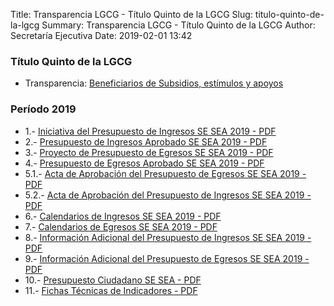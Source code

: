 Title: Transparencia LGCG - Título Quinto de la LGCG
Slug: titulo-quinto-de-la-lgcg
Summary: Transparencia LGCG - Título Quinto de la LGCG
Author: Secretaría Ejecutiva
Date: 2019-02-01 13:42


### Título Quinto de la LGCG

* Transparencia: [Beneficiarios de Subsidios, estímulos y apoyos]({filename}/secretaria-ejecutiva/transparencia/art-21-16-beneficiarios-de-subsidios-estimulos-y-apoyos.md)

### Período 2019

* 1.- [Iniciativa del Presupuesto de Ingresos SE SEA 2019 - PDF](sesaec-presupuesto-ingresos-2019-iniciativa.pdf)
* 2.- [Presupuesto de Ingresos Aprobado SE SEA 2019 - PDF](sesaec-presupuesto-ingresos-2019-aprobado.pdf)
* 3.- [Proyecto de Presupuesto de Egresos SE SEA 2019 - PDF](sesaec-presupuesto-egresos-2019-proyecto.pdf)
* 4.- [Presupuesto de Egresos Aprobado SE SEA 2019 - PDF](sesaec-presupuesto-egresos-2019-aprobado.pdf)
* 5.1.- [Acta de Aprobación del Presupuesto de Egresos SE SEA 2019 - PDF](sesaec-presupuesto-egresos-2019-aprobacion.pdf)
* 5.2.- [Acta de Aprobación del Presupuesto de Ingresos SE SEA 2019 - PDF](sesaec-presupuesto-ingresos-2019-aprobacion.pdf)
* 6.- [Calendarios de Ingresos SE SEA 2019 - PDF](sesaec-ingresos-2019-calendarios.pdf)
* 7.- [Calendarios de Egresos SE SEA 2019 - PDF](sesaec-egresos-2019-calendarios.pdf)
* 8.- [Información Adicional del Presupuesto de Ingresos SE SEA 2019 - PDF](sesaec-presupuesto-ingresos-2019-informacion-adicional.pdf)
* 9.- [Información Adicional del Presupuesto de Egresos SE SEA 2019 - PDF](sesaec-presupuesto-egresos-2019-informacion-adicional.pdf)
* 10.- [Presupuesto Ciudadano SE SEA - PDF](sesaec-presupuesto-ciudadano-2019.pdf)
* 11.- [Fichas Técnicas de Indicadores - PDF](sesaec-indicadores-2019-fichas-tecnicas.pdf)

